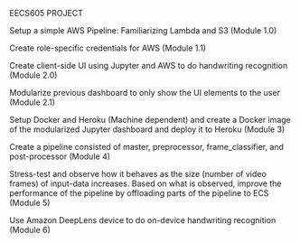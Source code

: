 EECS605 PROJECT


Setup a simple AWS Pipeline: Familiarizing Lambda and S3 (Module 1.0)


Create role-specific credentials for AWS (Module 1.1)


Create client-side UI using Jupyter and AWS to do handwriting recognition (Module 2.0)


Modularize previous dashboard to only show the UI elements to the user (Module 2.1)


Setup Docker and Heroku (Machine dependent) and create a Docker image of the modularized Jupyter dashboard and deploy it to Heroku (Module 3)


Create a pipeline consisted of master, preprocessor, frame_classifier, and post-processor (Module 4)


Stress-test and observe how it behaves as the size (number of video frames) of input-data increases. Based on what is observed, improve the performance of the pipeline by offloading parts of the pipeline to ECS (Module 5)


Use Amazon DeepLens device to do on-device handwriting recognition (Module 6)
